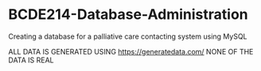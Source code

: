 # BCDE214-Database-Administration

Creating a database for a palliative care contacting system
using MySQL

ALL DATA IS GENERATED USING https://generatedata.com/ NONE OF THE DATA IS REAL
